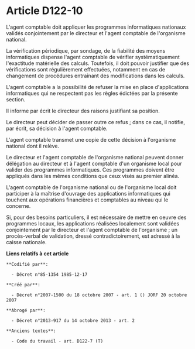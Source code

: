 # Article D122-10

L'agent comptable doit appliquer les programmes informatiques nationaux validés conjointement par le directeur et l'agent
comptable de l'organisme national.

La vérification périodique, par sondage, de la fiabilité des moyens informatiques dispense l'agent comptable de vérifier
systématiquement l'exactitude matérielle des calculs. Toutefois, il doit pouvoir justifier que des vérifications sont
régulièrement effectuées, notamment en cas de changement de procédures entraînant des modifications dans les calculs.

L'agent comptable a la possibilité de refuser la mise en place d'applications informatiques qui ne respectent pas les règles
édictées par la présente section.

Il informe par écrit le directeur des raisons justifiant sa position.

Le directeur peut décider de passer outre ce refus ; dans ce cas, il notifie, par écrit, sa décision à l'agent comptable.

L'agent comptable transmet une copie de cette décision à l'organisme national dont il relève.

Le directeur et l'agent comptable de l'organisme national peuvent donner délégation au directeur et à l'agent comptable d'un
organisme local pour valider des programmes informatiques. Ces programmes doivent être appliqués dans les mêmes conditions
que ceux visés au premier alinéa.

L'agent comptable de l'organisme national ou de l'organisme local doit participer à la maîtrise d'ouvrage des applications
informatiques qui touchent aux opérations financières et comptables au niveau qui le concerne.

Si, pour des besoins particuliers, il est nécessaire de mettre en oeuvre des programmes locaux, les applications réalisées
localement sont validées conjointement par le directeur et l'agent comptable de l'organisme ; un procès-verbal de validation,
dressé contradictoirement, est adressé à la caisse nationale.

**Liens relatifs à cet article**

	**Codifié par**:

	  - Décret n°85-1354 1985-12-17

	**Créé par**:

	  - Décret n°2007-1500 du 18 octobre 2007 - art. 1 () JORF 20 octobre 2007

	**Abrogé par**:

	  - Décret n°2013-917 du 14 octobre 2013 - art. 2

	**Anciens textes**:

	  - Code du travail - art. D122-7 (T)
